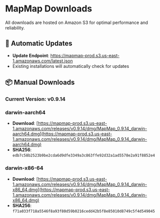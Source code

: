 # MapMap Downloads

All downloads are hosted on Amazon S3 for optimal performance and reliability.

## 🔄 Automatic Updates

- **Update Endpoint**: https://mapmap-prod.s3.us-east-1.amazonaws.com/latest.json
- Existing installations will automatically check for updates

## 📦 Manual Downloads

### Current Version: v0.9.14

### darwin-aarch64

- **Download**: [https://mapmap-prod.s3.us-east-1.amazonaws.com/releases/v0.9.14/dmg/MapMap_0.9.14_darwin-aarch64.dmg](https://mapmap-prod.s3.us-east-1.amazonaws.com/releases/v0.9.14/dmg/MapMap_0.9.14_darwin-aarch64.dmg)
- **SHA256**: `edb7c58b2523b9be2cda6d9dfe3349a3c863ffe92d32a1ad5578e2a91f8852e4`

### darwin-x86-64

- **Download**: [https://mapmap-prod.s3.us-east-1.amazonaws.com/releases/v0.9.14/dmg/MapMap_0.9.14_darwin-x86_64.dmg](https://mapmap-prod.s3.us-east-1.amazonaws.com/releases/v0.9.14/dmg/MapMap_0.9.14_darwin-x86_64.dmg)
- **SHA256**: `f71a033f718a5546f8a93f80d59b0216cedd42b5f8e85010d8749c5f4d549045`

